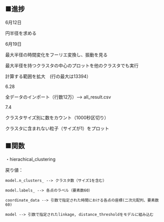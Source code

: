## ■進捗

6月12日

円半径を求める

6月19日

最大半径の時間変化をフーリエ変換し、振動を見る

最大半径を持つクラスタの中心のプロットを他のクラスタでも実行

計算する範囲を拡大　(行の最大は13394）

6.28

全データのインポート（行数12万）--> all_result.csv

7.4

クラスタサイズ別に数をカウント（1000秒区切り）

クラスタに含まれない粒子（サイズが1）をプロット

## ■関数

・hierachical_clustering

戻り値：

    model.n_clusters_ --> クラスタ数（サイズ1を含む）
    
    model.labels_ --> 各点のラベル（要素数60）
    
    coordinate_data --> 引数で指定された時間における各点の座標(二次元配列、要素数60)
    
    model --> 引数で指定されたlinkage, distance_thresholdをモデルに組み込む
